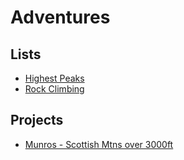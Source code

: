 # Adventures


## Lists
- [Highest Peaks](./peaks.md)
- [Rock Climbing](./climbing.md)


## Projects
- [Munros - Scottish Mtns over 3000ft](./projects/munros.md)
